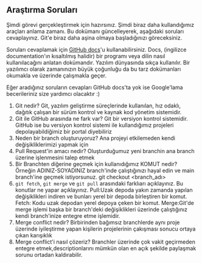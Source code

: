 ## Araştırma Soruları

Şimdi görevi gerçekleştirmek için hazırsınız. Şimdi biraz daha kullandığımız araçları anlama zamanı. Bu dokümanı güncelleyerek, aşağıdaki soruları cevaplayınız. Git'e biraz daha aşina olmaya başladığınızı göreceksiniz. 

Soruları cevaplamak için [GitHub docs](https://docs.github.com/en)'u kullanabilirsiniz. Docs, (ingilizce documentation'ın kısaltılmış halidir) bir programı veya dilin nasıl kullanılacağını anlatan dokümandır. Yazılım dünyasında sıkça kullanılır. Bir yazılımcı olarak zamanınızın büyük çoğunluğu da bu tarz dokümanları okumakla ve üzerinde çalışmakla geçer.

Eğer aradığınız soruların cevapları GitHub docs'ta yok ise Google'lama becerileriniz size yardımcı olacaktır :)

1. Git nedir?
Git, yazılım geliştirme süreçlerinde kullanılan, hız odaklı, dağıtık çalışan bir sürüm kontrol ve kaynak kod yönetim sistemidir.
2. Git ile GitHub arasında ne fark var?
Git bir versiyon kontrol sistemidir. GitHub ise bu versiyon kontrol sistemi ile kullandığımız projeleri depolayabildiğimiz bir portal diyebiliriz
3. Neden bir branch oluşturuyoruz? 
Ana projeyi etkilemeden kendi değişikliklerimizi yapmak için
4. Pull Request'in amacı nedir?
Oluşturduğumuz yeni branchin ana branch üzerine işlenmesini talep etmek
5. Bir Branchten diğerine geçmek için kullanıdığımız KOMUT nedir? Örneğin ADINIZ-SOYADINIZ branch'inde çalıştığınızı hayal edin ve main branch'ine geçmek istiyorsunuz.
git checkout <branch_adı>
6. `git fetch`, `git merge` ve `git pull` arasındaki farklıarı açıklayınız. Bu konutlar ne yapar açıklayınız.
Pull:Uzak depoda yakın zamanda yapılan değişiklikleri indiren ve bunları yerel bir depoda birleştiren bir komut.
Fetch:	Kodu uzak depodan yerel depoya çeken bir komut.
Merge:Git'de merge işlemi başka bir branch'deki değişiklikleri üzerinde çalıştığınız kendi branch'inize entegre etme işlemidir.
7. Merge conflict nedir?
Birbirinden bağımsız branchlerde aynı proje üzerinde iyileştirme yapan kişilerin projelerinin çakışması sonucu ortaya çıkan karışıklık
8. Merge conflict'i nasıl çözeriz?
Branchler üzerinde çok vakit geçirmeden entegre etmek,descriptionlarını mümkün olan en açık şekilde paylaşmak sorunu ortadan kaldırabilir.
